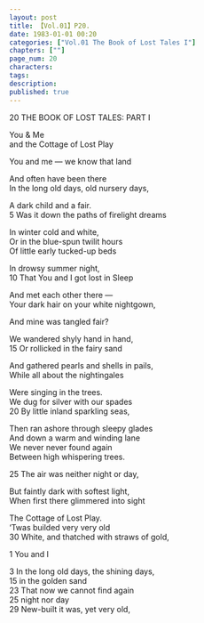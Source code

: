 ```yaml
---
layout: post
title: 【Vol.01】P20.
date: 1983-01-01 00:20
categories: ["Vol.01 The Book of Lost Tales I"]
chapters: [""]
page_num: 20
characters: 
tags: 
description: 
published: true
---
```


<p style="text-indent: 0;">
20       THE BOOK OF LOST TALES: PART I
</p>

You & Me<BR>and the Cottage of Lost Play

You and me — we know that land

And often have been there<BR>In the long old days, old nursery days,

A dark child and a fair.<BR>5       Was it down the paths of firelight dreams

In winter cold and white,<BR>Or in the blue-spun twilit hours<BR>Of little early tucked-up beds

In drowsy summer night,<BR>10      That You and I got lost in Sleep

And met each other there —<BR>Your dark hair on your white nightgown,

And mine was tangled fair?

We wandered shyly hand in hand,<BR>15 Or rollicked in the fairy sand

And gathered pearls and shells in pails,<BR>While all about the nightingales

Were singing in the trees.<BR>We dug for silver with our spades<BR>20         By little inland sparkling seas,

Then ran ashore through sleepy glades<BR>And down a warm and winding lane<BR>We never never found again<BR>Between high whispering trees.

25      The air was neither night or day,

But faintly dark with softest light,<BR>When first there glimmered into sight

The Cottage of Lost Play.<BR>‘Twas builded very very old<BR>30         White, and thatched with straws of gold,

1 You and I

3 In the long old days, the shining days,<BR>15 in the golden sand<BR>23 That now we cannot find again<BR>25 night nor day<BR>29 New-built it was, yet very old,

